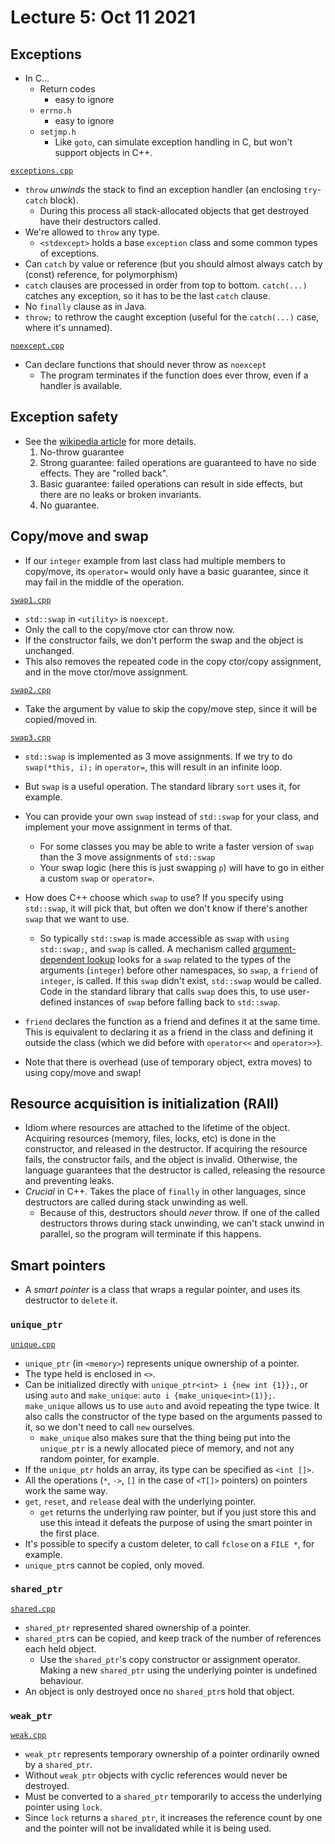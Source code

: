 # Lecture 5: Oct 11 2021

## Exceptions
- In C...
  - Return codes
    - easy to ignore
  - `errno.h`
    - easy to ignore
  - `setjmp.h`
    - Like `goto`, can simulate exception handling in C, but won't support objects in C++.

[`exceptions.cpp`](exceptions.cpp)

- `throw` _unwinds_ the stack to find an exception handler (an enclosing `try`-`catch` block).
  - During this process all stack-allocated objects that get destroyed have their destructors called.
- We're allowed to `throw` any type.
  - `<stdexcept>` holds a base `exception` class and some common types of exceptions.
- Can `catch` by value or reference (but you should almost always catch by (const) reference, for polymorphism)
- `catch` clauses are processed in order from top to bottom. `catch(...)` catches any exception, so it has to be the last `catch` clause.
- No `finally` clause as in Java.
- `throw;` to rethrow the caught exception (useful for the `catch(...)` case, where it's unnamed).

[`noexcept.cpp`](noexcept.cpp)

- Can declare functions that should never throw as `noexcept`
  - The program terminates if the function does ever throw, even if a handler is available.

## Exception safety

- See the [wikipedia article](https://en.wikipedia.org/wiki/Exception_safety) for more details.
  1. No-throw guarantee
  2. Strong guarantee: failed operations are guaranteed to have no side effects. They are "rolled back".
  3. Basic guarantee: failed operations can result in side effects, but there are no leaks or broken invariants.
  4. No guarantee.

## Copy/move and swap

- If our `integer` example from last class had multiple members to copy/move, its `operator=` would only have a basic guarantee, since it may fail in the middle of the operation.

[`swap1.cpp`](swap1.cpp)

- `std::swap` in `<utility>` is `noexcept`.
- Only the call to the copy/move ctor can throw now.
- If the constructor fails, we don't perform the swap and the object is unchanged.
- This also removes the repeated code in the copy ctor/copy assignment, and in the move ctor/move assignment.

[`swap2.cpp`](swap2.cpp)

- Take the argument by value to skip the copy/move step, since it will be copied/moved in.

[`swap3.cpp`](swap3.cpp)

- `std::swap` is implemented as 3 move assignments. If we try to do `swap(*this, i);` in `operator=`, this will result in an infinite loop.
- But `swap` is a useful operation. The standard library `sort` uses it, for example.
- You can provide your own `swap` instead of `std::swap` for your class, and implement your move assignment in terms of that.
  - For some classes you may be able to write a faster version of `swap` than the 3 move assignments of `std::swap`
  - Your swap logic (here this is just swapping `p`) will have to go in either a custom `swap` or `operator=`.
- How does C++ choose which `swap` to use? If you specify using `std::swap`, it will pick that, but often we don't know if there's another `swap` that we want to use.
  - So typically `std::swap` is made accessible as `swap` with `using std::swap;`, and `swap` is called. A mechanism called [argument-dependent lookup](https://en.cppreference.com/w/cpp/language/adl) looks for a `swap` related to the types of the arguments (`integer`) before other namespaces, so `swap`, a `friend` of `integer`, is called. If this `swap` didn't exist, `std::swap` would be called. Code in the standard library that calls `swap` does this, to use user-defined instances of `swap` before falling back to `std::swap`.
- `friend` declares the function as a friend and defines it at the same time. This is equivalent to declaring it as a friend in the class and defining it outside the class (which we did before with `operator<<` and `operator>>`).

- Note that there is overhead (use of temporary object, extra moves) to using copy/move and swap!

## Resource acquisition is initialization (RAII)

- Idiom where resources are attached to the lifetime of the object. Acquiring resources (memory, files, locks, etc) is done in the constructor, and released in the destructor. If acquiring the resource fails, the constructor fails, and the object is invalid. Otherwise, the language guarantees that the destructor is called, releasing the resource and preventing leaks.
- _Crucial_ in C++. Takes the place of `finally` in other languages, since destructors are called during stack unwinding as well.
  - Because of this, destructors should _never_ throw. If one of the called destructors throws during stack unwinding, we can't stack unwind in parallel, so the program will terminate if this happens.

## Smart pointers

- A _smart pointer_ is a class that wraps a regular pointer, and uses its destructor to `delete` it.

### `unique_ptr`

[`unique.cpp`](unique.cpp)

- `unique_ptr` (in `<memory>`) represents unique ownership of a pointer.
- The type held is enclosed in `<>`.
- Can be initialized directly with `unique_ptr<int> i {new int {1}};`, or using `auto` and `make_unique`: `auto i {make_unique<int>(1)};`. `make_unique` allows us to use `auto` and avoid repeating the type twice. It also calls the constructor of the type based on the arguments passed to it, so we don't need to call `new` ourselves.
  - `make_unique` also makes sure that the thing being put into the `unique_ptr` is a newly allocated piece of memory, and not any random pointer, for example.
- If the `unique_ptr` holds an array, its type can be specified as `<int []>`.
- All the operations (`*`, `->`, `[]` in the case of `<T[]>` pointers) on pointers work the same way.
- `get`, `reset`, and `release` deal with the underlying pointer.
  - `get` returns the underlying raw pointer, but if you just store this and use this intead it defeats the purpose of using the smart pointer in the first place.
- It's possible to specify a custom deleter, to call `fclose` on a `FILE *`, for example.
- `unique_ptr`s cannot be copied, only moved.

### `shared_ptr`

[`shared.cpp`](shared.cpp)

- `shared_ptr` represented shared ownership of a pointer.
- `shared_ptr`s can be copied, and keep track of the number of references each held object.
  - Use the `shared_ptr`'s copy constructor or assignment operator. Making a new `shared_ptr` using the underlying pointer is undefined behaviour.
- An object is only destroyed once no `shared_ptr`s hold that object.

### `weak_ptr`

[`weak.cpp`](weak.cpp)

- `weak_ptr` represents temporary ownership of a pointer ordinarily owned by a `shared_ptr`.
- Without `weak_ptr` objects with cyclic references would never be destroyed.
- Must be converted to a `shared_ptr` temporarily to access the underlying pointer using `lock`.
- Since `lock` returns a `shared_ptr`, it increases the reference count by one and the pointer will not be invalidated while it is being used.
